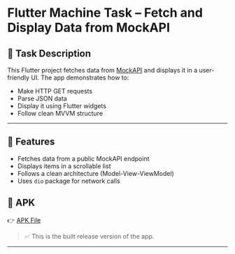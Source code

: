 # Flutter Machine Task – Fetch and Display Data from MockAPI

## 📝 Task Description

This Flutter project fetches data from [MockAPI](https://mockapi.io/) and displays it in a user-friendly UI. The app demonstrates how to:

- Make HTTP GET requests
- Parse JSON data
- Display it using Flutter widgets
- Follow clean MVVM structure

---

## 🔧 Features

- Fetches data from a public MockAPI endpoint
- Displays items in a scrollable list
- Follows a clean architecture (Model-View-ViewModel)
- Uses `dio` package for network calls

## 📱  APK

👉 [APK File](apk/release/app-release.apk)

> ✅ This is the built release version of the app.

---
